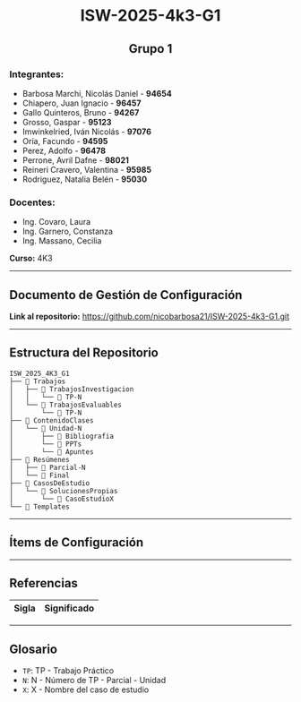 <h1 align="center">ISW-2025-4k3-G1</h1>

<h2 align="center">Grupo 1</h2>

### Integrantes:
- Barbosa Marchi, Nicolás Daniel - **94654**
- Chiapero, Juan Ignacio - **96457**
- Gallo Quinteros, Bruno - **94267**
- Grosso, Gaspar - **95123**
- Imwinkelried, Iván Nicolás - **97076**
- Oría, Facundo - **94595**
- Perez, Adolfo - **96478**
- Perrone, Avril Dafne - **98021**
- Reineri Cravero, Valentina - **95985**
- Rodriguez, Natalia Belén - **95030**

### Docentes:
- Ing. Covaro, Laura
- Ing. Garnero, Constanza
- Ing. Massano, Cecilia

**Curso:** 4K3

---

## Documento de Gestión de Configuración

**Link al repositorio:** https://github.com/nicobarbosa21/ISW-2025-4k3-G1.git

---

## Estructura del Repositorio

```
ISW_2025_4K3_G1
├── 📂 Trabajos
│   ├── 📂 TrabajosInvestigacion
│   │   └── 📂 TP-N
│   └── 📂 TrabajosEvaluables
│       └── 📂 TP-N
├── 📂 ContenidoClases
│   └── 📂 Unidad-N
│       ├── 📂 Bibliografia
│       └── 📂 PPTs
│       └── 📂 Apuntes
├── 📂 Resúmenes
│   ├── 📂 Parcial-N
│   └── 📂 Final 
├── 📂 CasosDeEstudio
│   └── 📂 SolucionesPropias
│       └── 📂 CasoEstudioX
└── 📂 Templates
```

---

## Ítems de Configuración


---

## Referencias

| Sigla     | Significado                                                                 |
|-----------|-----------------------------------------------------------------------------|

---

## Glosario

- `TP`: TP - Trabajo Práctico
- `N`: N - Número de TP - Parcial - Unidad
- `X`: X - Nombre del caso de estudio
